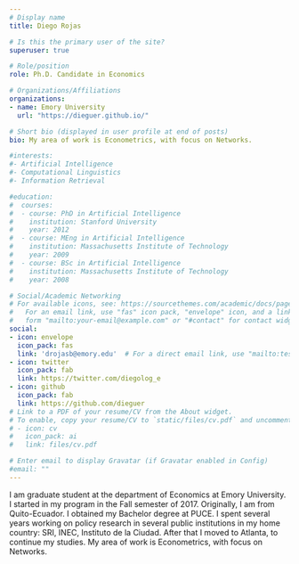 ```yaml
---
# Display name
title: Diego Rojas

# Is this the primary user of the site?
superuser: true

# Role/position
role: Ph.D. Candidate in Economics

# Organizations/Affiliations
organizations:
- name: Emory University
  url: "https://dieguer.github.io/"

# Short bio (displayed in user profile at end of posts)
bio: My area of work is Econometrics, with focus on Networks.

#interests:
#- Artificial Intelligence
#- Computational Linguistics
#- Information Retrieval

#education:
#  courses:
#  - course: PhD in Artificial Intelligence
#    institution: Stanford University
#    year: 2012
#  - course: MEng in Artificial Intelligence
#    institution: Massachusetts Institute of Technology
#    year: 2009
#  - course: BSc in Artificial Intelligence
#    institution: Massachusetts Institute of Technology
#    year: 2008

# Social/Academic Networking
# For available icons, see: https://sourcethemes.com/academic/docs/page-builder/#icons
#   For an email link, use "fas" icon pack, "envelope" icon, and a link in the
#   form "mailto:your-email@example.com" or "#contact" for contact widget.
social:
- icon: envelope
  icon_pack: fas
  link: 'drojasb@emory.edu'  # For a direct email link, use "mailto:test@example.org".
- icon: twitter
  icon_pack: fab
  link: https://twitter.com/diegolog_e
- icon: github
  icon_pack: fab
  link: https://github.com/dieguer
# Link to a PDF of your resume/CV from the About widget.
# To enable, copy your resume/CV to `static/files/cv.pdf` and uncomment the lines below.
# - icon: cv
#   icon_pack: ai
#   link: files/cv.pdf

# Enter email to display Gravatar (if Gravatar enabled in Config)
#email: ""
---
```


I am graduate student at the department of Economics at Emory University. I started in my program in the Fall semester of 2017. Originally, I am from Quito-Ecuador. I obtained my Bachelor degree at PUCE. I spent several years working on policy research in several public institutions in my home country: SRI, INEC, Instituto de la Ciudad. After that I moved to Atlanta, to continue my studies. My area of work is Econometrics, with focus on Networks.